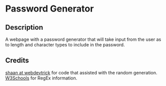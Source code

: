 # Password Generator

## Description 

A webpage with a password generator that will take input from the user as to length and character types to include in the password.

## Credits

[shaan at webdevtrick](https://webdevtrick.com/javascript-random-password-generator/) for code that assisted with the random generation.
[W3Schools](https://www.w3schools.com/) for RegEx information.
